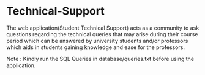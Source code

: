 # Technical-Support
The web application(Student Technical Support) acts as a community to ask questions regarding the technical queries that may arise during their course period which can be answered by university students and/or professors which aids in students gaining knowledge and ease for the professors.

Note : Kindly run the SQL Queries in database/queries.txt before using the application.
